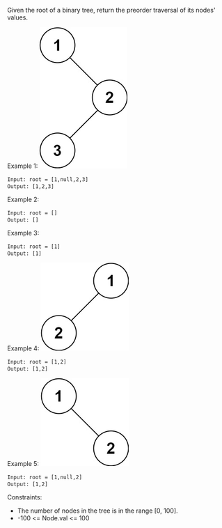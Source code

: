 Given the root of a binary tree, return the preorder traversal of its nodes' values.

 

Example 1:
![](inorder_1.jpg)
```
Input: root = [1,null,2,3]
Output: [1,2,3]
```
Example 2:
```
Input: root = []
Output: []
```
Example 3:
```
Input: root = [1]
Output: [1]
```
Example 4:
![](inorder_5.jpg)
```
Input: root = [1,2]
Output: [1,2]
```
Example 5:
![](inorder_4.jpg)
```
Input: root = [1,null,2]
Output: [1,2]
```

Constraints:

- The number of nodes in the tree is in the range [0, 100].
- -100 <= Node.val <= 100